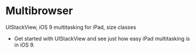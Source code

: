 # Multibrowser
UIStackView, iOS 9 multitasking for iPad, size classes
- Get started with UIStackView and see just how easy iPad multitasking is in iOS 9.
